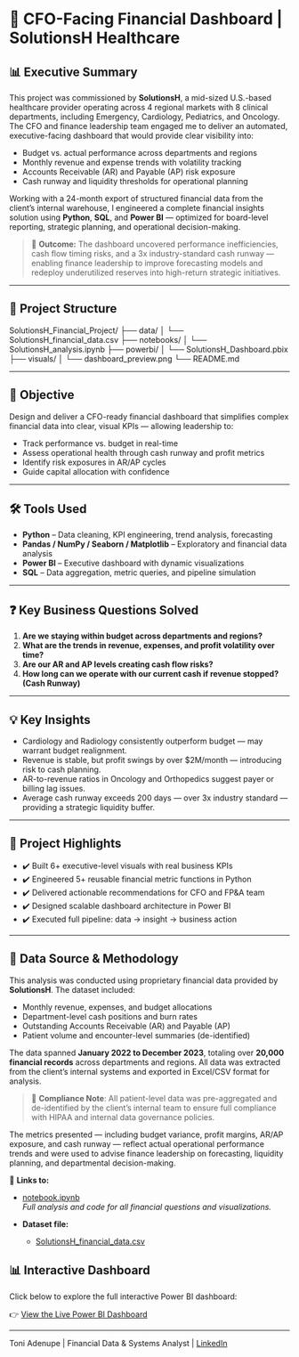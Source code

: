 
# 💼 CFO-Facing Financial Dashboard | SolutionsH Healthcare

## 📊 Executive Summary

This project was commissioned by **SolutionsH**, a mid-sized U.S.-based healthcare provider operating across 4 regional markets with 8 clinical departments, including Emergency, Cardiology, Pediatrics, and Oncology. The CFO and finance leadership team engaged me to deliver an automated, executive-facing dashboard that would provide clear visibility into:

- Budget vs. actual performance across departments and regions  
- Monthly revenue and expense trends with volatility tracking  
- Accounts Receivable (AR) and Payable (AP) risk exposure  
- Cash runway and liquidity thresholds for operational planning  

Working with a 24-month export of structured financial data from the client’s internal warehouse, I engineered a complete financial insights solution using **Python**, **SQL**, and **Power BI** — optimized for board-level reporting, strategic planning, and operational decision-making.

> 🧠 **Outcome:** The dashboard uncovered performance inefficiencies, cash flow timing risks, and a 3x industry-standard cash runway — enabling finance leadership to improve forecasting models and redeploy underutilized reserves into high-return strategic initiatives.

---

## 📁 Project Structure
SolutionsH_Financial_Project/
├── data/
│ └── SolutionsH_financial_data.csv
├── notebooks/
│ └── SolutionsH_analysis.ipynb
├── powerbi/
│ └── SolutionsH_Dashboard.pbix
├── visuals/
│ └── dashboard_preview.png
└── README.md

---

## 🎯 Objective

Design and deliver a CFO-ready financial dashboard that simplifies complex financial data into clear, visual KPIs — allowing leadership to:
- Track performance vs. budget in real-time  
- Assess operational health through cash runway and profit metrics  
- Identify risk exposures in AR/AP cycles  
- Guide capital allocation with confidence

---

## 🛠 Tools Used

- **Python** – Data cleaning, KPI engineering, trend analysis, forecasting
- **Pandas / NumPy / Seaborn / Matplotlib** – Exploratory and financial data analysis
- **Power BI** – Executive dashboard with dynamic visualizations
- **SQL** – Data aggregation, metric queries, and pipeline simulation


---

## ❓ Key Business Questions Solved

1. **Are we staying within budget across departments and regions?**  
2. **What are the trends in revenue, expenses, and profit volatility over time?**  
3. **Are our AR and AP levels creating cash flow risks?**  
4. **How long can we operate with our current cash if revenue stopped? (Cash Runway)**

---

## 💡 Key Insights

- Cardiology and Radiology consistently outperform budget — may warrant budget realignment.
- Revenue is stable, but profit swings by over $2M/month — introducing risk to cash planning.
- AR-to-revenue ratios in Oncology and Orthopedics suggest payer or billing lag issues.
- Average cash runway exceeds 200 days — over 3x industry standard — providing a strategic liquidity buffer.

---

## 🌟 Project Highlights

- ✔️ Built 6+ executive-level visuals with real business KPIs  
- ✔️ Engineered 5+ reusable financial metric functions in Python  
- ✔️ Delivered actionable recommendations for CFO and FP&A team  
- ✔️ Designed scalable dashboard architecture in Power BI  
- ✔️ Executed full pipeline: data → insight → business action

---

## 📂 Data Source & Methodology

This analysis was conducted using proprietary financial data provided by **SolutionsH**. The dataset included:

- Monthly revenue, expenses, and budget allocations  
- Department-level cash positions and burn rates  
- Outstanding Accounts Receivable (AR) and Payable (AP)  
- Patient volume and encounter-level summaries (de-identified)  

The data spanned **January 2022 to December 2023**, totaling over **20,000 financial records** across departments and regions. All data was extracted from the client’s internal systems and exported in Excel/CSV format for analysis.

> 🔐 **Compliance Note**: All patient-level data was pre-aggregated and de-identified by the client’s internal team to ensure full compliance with HIPAA and internal data governance policies.

The metrics presented — including budget variance, profit margins, AR/AP exposure, and cash runway — reflect actual operational performance trends and were used to advise finance leadership on forecasting, liquidity planning, and departmental decision-making.


📎 **Links to:**

- [notebook.ipynb](./SolutionH.ipynb)  
  *Full analysis and code for all financial questions and visualizations.*

- **Dataset file:**  
  - [SolutionsH_financial_data.csv](./SolutionsH_financial_data.csv)
 

 ## 📊 Interactive Dashboard

Click below to explore the full interactive Power BI dashboard:

👉 [View the Live Power BI Dashboard](https://app.powerbi.com/groups/me/reports/2438375a-c641-498c-bf35-fcbffc0c7530/9a3c0e70d6a6be91ae93?experience=power-bi)

---


Toni Adenupe | Financial Data & Systems Analyst | [LinkedIn](https://www.linkedin.com/in/toni-adenupe-a359051b0/e)
